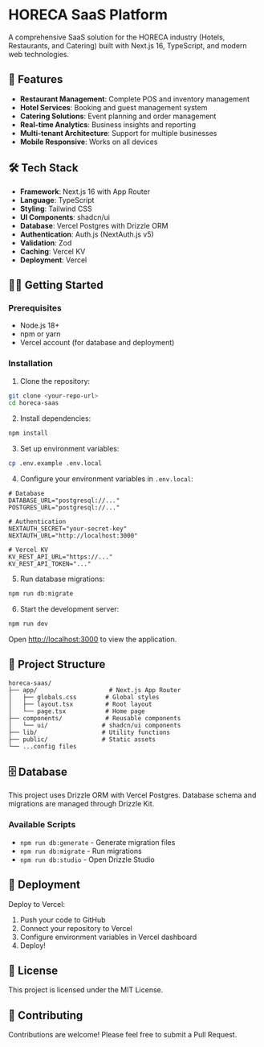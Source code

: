 # HORECA SaaS Platform

A comprehensive SaaS solution for the HORECA industry (Hotels, Restaurants, and Catering) built with Next.js 16, TypeScript, and modern web technologies.

## 🚀 Features

- **Restaurant Management**: Complete POS and inventory management
- **Hotel Services**: Booking and guest management system
- **Catering Solutions**: Event planning and order management
- **Real-time Analytics**: Business insights and reporting
- **Multi-tenant Architecture**: Support for multiple businesses
- **Mobile Responsive**: Works on all devices

## 🛠️ Tech Stack

- **Framework**: Next.js 16 with App Router
- **Language**: TypeScript
- **Styling**: Tailwind CSS
- **UI Components**: shadcn/ui
- **Database**: Vercel Postgres with Drizzle ORM
- **Authentication**: Auth.js (NextAuth.js v5)
- **Validation**: Zod
- **Caching**: Vercel KV
- **Deployment**: Vercel

## 🏃‍♂️ Getting Started

### Prerequisites

- Node.js 18+ 
- npm or yarn
- Vercel account (for database and deployment)

### Installation

1. Clone the repository:
```bash
git clone <your-repo-url>
cd horeca-saas
```

2. Install dependencies:
```bash
npm install
```

3. Set up environment variables:
```bash
cp .env.example .env.local
```

4. Configure your environment variables in `.env.local`:
```env
# Database
DATABASE_URL="postgresql://..."
POSTGRES_URL="postgresql://..."

# Authentication
NEXTAUTH_SECRET="your-secret-key"
NEXTAUTH_URL="http://localhost:3000"

# Vercel KV
KV_REST_API_URL="https://..."
KV_REST_API_TOKEN="..."
```

5. Run database migrations:
```bash
npm run db:migrate
```

6. Start the development server:
```bash
npm run dev
```

Open [http://localhost:3000](http://localhost:3000) to view the application.

## 📁 Project Structure

```
horeca-saas/
├── app/                    # Next.js App Router
│   ├── globals.css        # Global styles
│   ├── layout.tsx         # Root layout
│   └── page.tsx           # Home page
├── components/            # Reusable components
│   └── ui/               # shadcn/ui components
├── lib/                  # Utility functions
├── public/               # Static assets
└── ...config files
```

## 🗄️ Database

This project uses Drizzle ORM with Vercel Postgres. Database schema and migrations are managed through Drizzle Kit.

### Available Scripts

- `npm run db:generate` - Generate migration files
- `npm run db:migrate` - Run migrations
- `npm run db:studio` - Open Drizzle Studio

## 🚀 Deployment

Deploy to Vercel:

1. Push your code to GitHub
2. Connect your repository to Vercel
3. Configure environment variables in Vercel dashboard
4. Deploy!

## 📝 License

This project is licensed under the MIT License.

## 🤝 Contributing

Contributions are welcome! Please feel free to submit a Pull Request.
